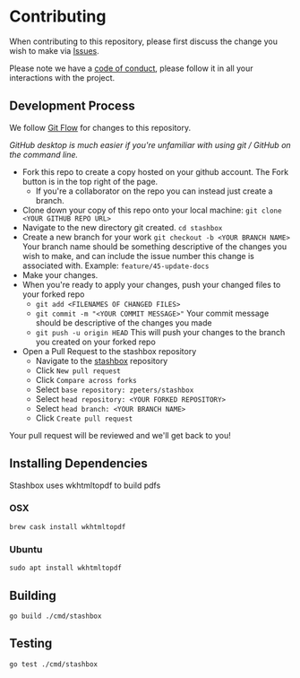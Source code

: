 # Contributing

When contributing to this repository, please first discuss the change you wish to make via [Issues](https://github.com/zpeters/stashbox/issues).

Please note we have a [code of conduct](https://github.com/zpeters/stashbox/blob/main/CODE_OF_CONDUCT.md), please follow it in all your interactions with the project.

## Development Process

We follow [Git Flow](https://guides.github.com/introduction/flow/) for changes to this repository.

_GitHub desktop is much easier if you're unfamiliar with using git / GitHub on the command line._

* Fork this repo to create a copy hosted on your github account. The Fork button is in the top right of the page.
    * If you're a collaborator on the repo you can instead just create a branch.
* Clone down your copy of this repo onto your local machine: `git clone <YOUR GITHUB REPO URL>`
* Navigate to the new directory git created. `cd stashbox`
* Create a new branch for your work `git checkout -b <YOUR BRANCH NAME>` Your branch name should be something descriptive of the changes you wish to make, and can include the issue number this change is associated with. Example: `feature/45-update-docs`
* Make your changes.
* When you're ready to apply your changes, push your changed files to your forked repo
    * `git add <FILENAMES OF CHANGED FILES>`
    * `git commit -m "<YOUR COMMIT MESSAGE>"` Your commit message should be descriptive of the changes you made
    * `git push -u origin HEAD` This will push your changes to the branch you created on your forked repo
* Open a Pull Request to the stashbox repository
    * Navigate to the [stashbox](https://github.com/zpeters/stashbox) repository
    * Click `New pull request`
    * Click `Compare across forks`
    * Select `base repository: zpeters/stashbox`
    * Select `head repository: <YOUR FORKED REPOSITORY>`
    * Select `head branch: <YOUR BRANCH NAME>`
    * Click `Create pull request`

Your pull request will be reviewed and we'll get back to you!

## Installing Dependencies

Stashbox uses wkhtmltopdf to build pdfs

### OSX

    brew cask install wkhtmltopdf

### Ubuntu

    sudo apt install wkhtmltopdf

## Building

    go build ./cmd/stashbox

## Testing

    go test ./cmd/stashbox
